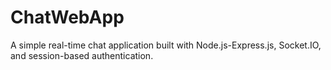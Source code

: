 # ChatWebApp
A simple real-time chat application built with Node.js-Express.js, Socket.IO, and session-based authentication.
